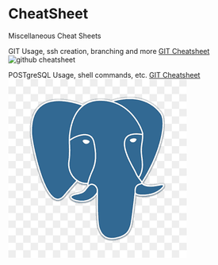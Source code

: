 # CheatSheet
Miscellaneous Cheat Sheets

GIT Usage, ssh creation, branching and more
[GIT Cheatsheet](../blob/main/git_commands.md)
![github cheatsheet](../blob/main/img/github.png "github")


POSTgreSQL Usage, shell commands, etc.
[GIT Cheatsheet](psql_shell_commands.md)
![POSTgreSQL Cheatsheet](img/psql.png "POSTgreSQL")